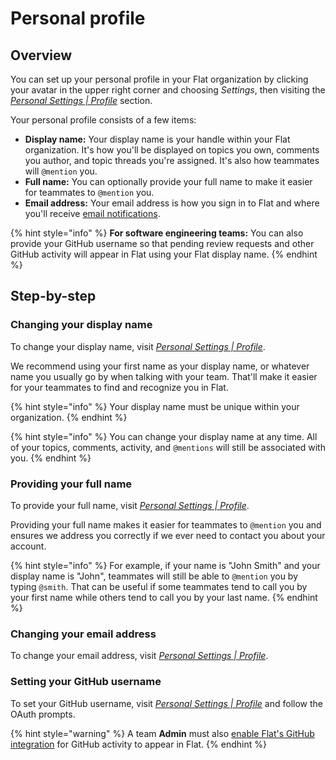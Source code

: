 # Personal profile

## Overview

You can set up your personal profile in your Flat organization by clicking your avatar in the upper right corner and choosing _Settings_, then visiting the [_Personal Settings | Profile_](https://go.flat.app/settings/profile) section.

Your personal profile consists of a few items:

* **Display name:** Your display name is your handle within your Flat organization. It's how you'll be displayed on topics you own, comments you author, and topic threads you're assigned. It's also how teammates will `@mention` you.
* **Full name:** You can optionally provide your full name to make it easier for teammates to `@mention` you.
* **Email address:** Your email address is how you sign in to Flat and where you'll receive [email notifications](notifications.md#email).

{% hint style="info" %}
**For software engineering teams:** You can also provide your GitHub username so that pending review requests and other GitHub activity will appear in Flat using your Flat display name.
{% endhint %}

## Step-by-step

### Changing your display name

To change your display name, visit [_Personal Settings | Profile_](https://go.flat.app/settings/profile).

We recommend using your first name as your display name, or whatever name you usually go by when talking with your team. That'll make it easier for your teammates to find and recognize you in Flat.

{% hint style="info" %}
Your display name must be unique within your organization.
{% endhint %}

{% hint style="info" %}
You can change your display name at any time. All of your topics, comments, activity, and `@mentions` will still be associated with you.
{% endhint %}

### Providing your full name

To provide your full name, visit [_Personal Settings | Profile_](https://go.flat.app/settings/profile).

Providing your full name makes it easier for teammates to `@mention` you and ensures we address you correctly if we ever need to contact you about your account.

{% hint style="info" %}
For example, if your name is "John Smith" and your display name is "John", teammates will still be able to `@mention` you by typing `@smith`. That can be useful if some teammates tend to call you by your first name while others tend to call you by your last name.
{% endhint %}

### Changing your email address

To change your email address, visit [_Personal Settings | Profile_](https://go.flat.app/settings/profile).

### Setting your GitHub username

To set your GitHub username, visit [_Personal Settings | Profile_](https://go.flat.app/settings/profile) and follow the OAuth prompts.

{% hint style="warning" %}
A team **Admin** must also [enable Flat's GitHub integration](../integrations/github.md) for GitHub activity to appear in Flat.
{% endhint %}
